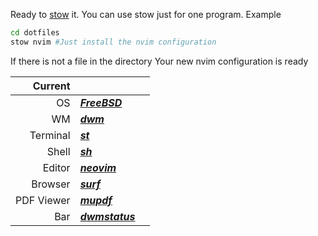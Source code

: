 Ready to [stow](https://www.gnu.org/software/stow/) it.
You can use stow just for one program. Example
```sh
cd dotfiles
stow nvim #Just install the nvim configuration
```
If there is not a file in the directory
Your new nvim configuration is ready

|Current|||
|------------:|:----------------------------------------|:-|
| OS					|	***[FreeBSD](https://freebsd.org/)*** 		||
| WM					|	***[dwm](https://dwm.suckless.org)*** 		||
| Terminal		|	***[st](https://st.suckless.org/)*** 			||
| Shell				|	***[sh](https://www.zsh.org/)*** 					||
| Editor			|	***[neovim](https://neovim.io/)*** 				||
| Browser			|	***[surf](https://surf.suckless.org/)***	||
| PDF Viewer	|	***[mupdf](https://mupdf.com/)***					||
| Bar					|	***[dwmstatus](dwm.suckless.org)***				||
